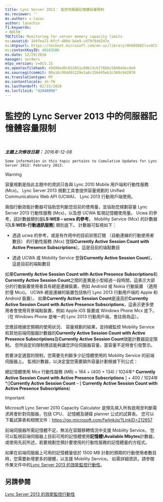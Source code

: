 ```yaml
---
title: Lync Server 2013： 監控伺服器記憶體容量限制
ms.reviewer: ''
ms.author: v-lanac
author: lanachin
f1.keywords:
- NOCSH
TOCTitle: Monitoring for server memory capacity limits
ms:assetid: 1697ea71-6fcf-480d-b4e9-cd79f94d247e
ms:mtpsurl: https://technet.microsoft.com/en-us/library/Hh689982(v=OCS.15)
ms:contentKeyID: 48183506
ms.date: 12/29/2016
manager: serdars
mtps_version: v=OCS.15
ms.openlocfilehash: 45600ed9c822851c89b13cb776bbc58464decde0
ms.sourcegitcommit: 88a16c09dd91229e1a8c156445eb3c360c942978
ms.translationtype: MT
ms.contentlocale: zh-TW
ms.lasthandoff: 02/15/2020
ms.locfileid: "42048096"
---
```

<div data-xmlns="http://www.w3.org/1999/xhtml">

<div class="topic" data-xmlns="http://www.w3.org/1999/xhtml" data-msxsl="urn:schemas-microsoft-com:xslt" data-cs="http://msdn.microsoft.com/">

<div data-asp="http://msdn2.microsoft.com/asp">

# <a name="monitoring-for-server-memory-capacity-limits-in-lync-server-2013"></a>監控的 Lync Server 2013 中的伺服器記憶體容量限制

</div>

<div id="mainSection">

<div id="mainBody">

<span> </span>

_**主題上次修改日期：** 2016年-12-08_

    Some information in this topic pertains to Cumulative Updates for Lync Server 2013: February 2013.

<div>


> [!WARNING]  
> 容量規劃是指此主題中的資訊只各與 Lync 2010 Mobile 用戶端和行動性服務 (Mcx)。 Lync Server 2013 規劃工具會提供容量規劃的 Unified Communications Web API (UCWA)、 Lync 2013 行動用戶端使用。



</div>

兩個行動效能計數器可協助您判斷您目前的使用量，並協助您規劃容量 Lync Server 2013 行動性服務 (Mcx)，以及想 UCWA 監視記憶體使用量。 Ucwa 的參考，該計數器類別是**LS:WEB – ucwa 的參考**。 Mobility Service (Mcx) 的計數器可**LS:WEB-行動通訊服務**] 類別底下。 計數器可監視如下：

  - 透過 ucwa 的參考，或是有作用中的目前狀態訂閱 （自動連線的行動使用者數目） 的行動性服務 (Mcx) 登錄**Currently Active Session Count with Active Presence Subscriptions**]，這是目前的端點數目

  - 透過 UCWA 或 Mobility Service 登錄**Currently Active Session Count**]，這是目前的端點數目

如果**Currently Active Session Count with Active Presence Subscriptions**和**Currently Active Session Count**之間的差異是小型經過一段時間，這表示大部分的行動裝置使用者具有總是連線裝置，例如 Android 或 Nokia 行動裝置 （適用於僅 Mcx)。 UCWA 總是連線的裝置包括執行 Lync 2013 行動用戶端的 Apple 和 Android 裝置）。 如果**Currently Active Session Count**是遠高於**Currently Active Session Count with Active Presence Subscriptions**，這表示更多使用者會使用背景端點裝置，例如 Apple iOS 裝置或 Windows Phone Mcx 底下。 （在 Windows Phone 是唯一的 Lync 2013 行動用戶端，會註冊為這）。

您應該根據您預期的使用狀況、 容量規劃的結果，並持續監控 Mobility Service 和其他前端伺服器計數器的**Currently Active Session Count with Active Presence Subscriptions**及**Currently Active Session Count**效能計數器設定限制。 您所設定的限制應該能夠讓您評估伺服器容量，當容量不足時會引發警示。

若要決定適當的限制，您需要先判斷多少記憶體使用的 Mobility Service 的前端伺服器上。 監視計數器，以決定當您需要額外容量計劃根據下列公式：

總記憶體使用 Mcx 行動性服務 (MB) = 164 + (400 + 134) / 1024年\* **Currently Active Session Count with Active Presence Subscriptions** ] + 400 / 1024年\*(]**Currently Active Session Count** – [ **Currently Active Session Count with Active Presence Subscriptions**)

<div>


> [!IMPORTANT]  
> Microsoft Lync Server 2010 Capacity Calculator 是預先填入所有啟用至判斷需求將會針對伺服器，包括 CPU、 記憶體及硬碟 planner 公式的試算表。 您可以下載試算表和相關文件：<A href="https://go.microsoft.com/fwlink/p/?linkid=212657">https://go.microsoft.com/fwlink/p/?LinkID=212657</A>



</div>

前端伺服器所需記憶體不足，無法在容錯移轉情況中支援 Mobility Service。 您可以監視前端伺服器上目前可用的記憶體使用**記憶體\\Available Mbytes**計數器，或使用先前所述，若要規劃您預計要使用的行動性服務的記憶體量的方程式。

如果在前端伺服器上可用的記憶體量低於 1500 MB 計劃的預期的行動使用者數目時，您需要新增更多的硬體，以支援 Mobility Service。 如需詳細資訊，請參閱作業文件中的[Lync Server 2013 的效能監控行動性](lync-server-2013-monitoring-mobility-for-performance.md)。

<div>

## <a name="see-also"></a>另請參閱


[Lync Server 2013 的效能監控行動性](lync-server-2013-monitoring-mobility-for-performance.md)  
  

</div>

</div>

<span> </span>

</div>

</div>

</div>


